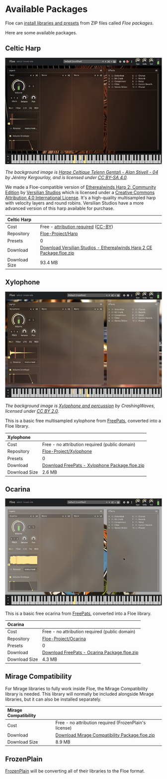 <!--
SPDX-FileCopyrightText: 2025 Sam Windell
SPDX-License-Identifier: GPL-3.0-or-later
-->

# Available Packages

Floe can [install libraries and presets](./install-packages.md) from ZIP files called _Floe packages_.

Here are some available packages.


## Celtic Harp

![Celtic Harp GUI](../images/harp-gui.png)

_The background image is [Harpe Celtique Telenn Gentañ - Alan Stivell - 04](https://commons.wikimedia.org/wiki/File:Harpe_Celtique_Telenn_Genta%C3%B1_-_Alan_Stivell_-_04.jpg) by Jérémy Kergourlay, and is licensed under [CC BY-SA 4.0](https://creativecommons.org/licenses/by-sa/4.0/deed.en)._

We made a Floe-compatible version of [Etherealwinds Harp 2: Community Edition](https://versilian-studios.com/etherealwinds-harp/) by [Versilian Studios](https://versilian-studios.com/) which is licensed under a [Creative Commons Attribution 4.0 International License](https://creativecommons.org/licenses/by/4.0/deed.en). It's a high-quality multisampled harp with velocity layers and round robins. Versilian Studios have a more advanced version of this harp available for purchase.

| Celtic Harp | |
|:--|:--|
| Cost | Free -  [attribution required](../usage/attribution.md) ([CC-BY](https://creativecommons.org/licenses/by/4.0/deed.en)) |
| Repository | [Floe-Project/Harp](https://github.com/Floe-Project/Harp) |
| Presets | 0 |
| Download | [Download Versilian Studios - Etherealwinds Harp 2 CE Package.floe.zip](https://github.com/Floe-Project/Harp/releases/download/v1.0/Versilian.Studios.-.Etherealwinds.Harp.2.CE.Package.floe.zip) |
| Download Size | 93.4 MB |


## Xylophone

![Xylophone GUI](../images/xylophone-gui.png)

_The background image is [Xylophone and percussion](https://www.flickr.com/photos/crashingwaves/688290359) by CrashingWaves, licensed under [CC BY 2.0](https://creativecommons.org/licenses/by/2.0/)._

This is a basic free multisampled xylophone from [FreePats](https://freepats.zenvoid.org/), converted into a Floe library.

| Xylophone | |
|:--|:--|
| Cost | Free - no attribution required (public domain) |
| Repository | [Floe-Project/Xylophone](https://github.com/Floe-Project/Xylophone) |
| Presets | 0 |
| Download | [Download FreePats - Xylophone Package.floe.zip](https://github.com/Floe-Project/Xylophone/releases/download/v1.0/FreePats.-.Xylophone.Package.floe.zip) |
| Download Size | 2.6 MB |


## Ocarina

![Ocarina GUI](../images/ocarina-gui.png)

This is a basic free ocarina from [FreePats](https://freepats.zenvoid.org/), converted into a Floe library.

| Ocarina | |
|:--|:--|
| Cost | Free - no attribution required (public domain) |
| Repository | [Floe-Project/Ocarina](https://github.com/Floe-Project/Ocarina) |
| Presets | 0 |
| Download | [Download FreePats - Ocarina Package.floe.zip](https://github.com/Floe-Project/Ocarina/releases/download/v1.0/FreePats.-.Ocarina.Package.floe.zip) |
| Download Size | 4.3 MB |

## Mirage Compatibility

For Mirage libraries to fully work inside Floe, the Mirage Compatibility library is needed. This library will normally be included alongside Mirage libraries, but it can also be installed separately.

| Mirage Compatibility | |
|:--|:--|
| Cost | Free - no attribution required (FrozenPlain's license) |
| Download | [Download Mirage Compatibility Package.floe.zip](https://github.com/FrozenPlain/floe-mirage-compatibility/releases/download/v1.0/FrozenPlain.-.Mirage.Compatibility.Package.floe.zip) |
| Download Size | 8.9 MB |

## FrozenPlain
[FrozenPlain](https://www.frozenplain.com) will be converting all of their libraries to the Floe format.
